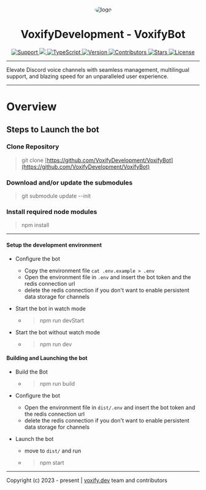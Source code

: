 <div align="center">
    <img style="border-radius:50%;" src="https://avatars.githubusercontent.com/u/155932207?s=220" alt="logo">
</div>
<div align="center">
    <h1>VoxifyDevelopment - VoxifyBot</h1>
    <a href="https://discord.gg/wUXQt9hb84">
        <img src="https://img.shields.io/discord/1193746466620055672.svg?colorB=Blue&logo=discord&label=Support+%26+Community&style=for-the-badge" alt="Support">
    </a>
    <a href="https://github.com/VoxifyDevelopment/VoxifyBot/issues">
        <img src="https://img.shields.io/github/issues/VoxifyDevelopment/VoxifyBot.svg?style=for-the-badge">
    </a>
    <a href="https://www.typescriptlang.org/">
        <img src="https://img.shields.io/badge/TypeScript-blue?style=for-the-badge&logo=typescript" alt="TypeScript">
    </a>
    <a href="https://github.com/your-username/your-repo/releases/tag/v1.0.0">
        <img src="https://img.shields.io/badge/Version-1.0.0-brightgreen?style=for-the-badge" alt="Version">
    </a>
    <a href="https://github.com/VoxifyDevelopment/VoxifyBot/graphs/contributors">
        <img src="https://img.shields.io/github/contributors/VoxifyDevelopment/VoxifyBot.svg?style=for-the-badge" alt="Contributors">
    </a>
    <a href="https://github.com/VoxifyDevelopment/VoxifyBot/stargazers">
        <img src="https://img.shields.io/github/stars/VoxifyDevelopment/VoxifyBot.svg?style=for-the-badge" alt="Stars">
    </a>
    <a href="https://opensource.org/licenses/GPL-3.0">
        <img src="https://img.shields.io/badge/License-GPL%203.0-blue.svg?style=for-the-badge" alt="License">
    </a>
</div>

---

Elevate Discord voice channels with seamless management, multilingual support, and blazing speed for
an unparalleled user experience.

---

# Overview

## Steps to Launch the bot

### Clone Repository

> git clone
> [https://github.com/VoxifyDevelopment/VoxifyBot](https://github.com/VoxifyDevelopment/VoxifyBot)

### Download and/or update the submodules

> git submodule update --init

### Install required node modules

> npm install

---

#### Setup the development environment

- Configure the bot

  - Copy the environment file `cat .env.example > .env`
  - Open the environment file in `.env` and insert the bot token and the redis connection url
  - delete the redis connection if you don't want to enable persistent data storage for channels

- Start the bot in watch mode

  - > npm run devStart

- Start the bot without watch mode
  - > npm run dev

#### Building and Launching the bot

- Build the Bot

  - > npm run build

- Configure the bot

  - Open the environment file in `dist/.env` and insert the bot token and the redis connection url
  - delete the redis connection if you don't want to enable persistent data storage for channels

- Launch the bot

  - move to `dist/` and run
  - > npm start

---

Copyright (c) 2023 - present | [voxify.dev](https://voxify.dev/) team and contributors
